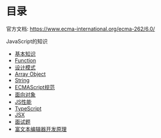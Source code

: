 
# 目录

官方文档: <https://www.ecma-international.org/ecma-262/6.0/>

JavaScript的知识

- [基本知识](./basic/)
- [Function](./Function.md)
- [设计模式](./designPatterns.md)
- [Array Object](./Array-Object.md)
- [String](./String.md)
- [ECMAScript规范](./es.md)
- [面向对象](./OOinJS.md)
- [JS性能](./performance.md)
- [TypeScript](./TypeScript.md)
- [JSX](./JSX.md)
- [面试题](./topic.md)
- [富文本编辑器开发原理](./editor.md)

